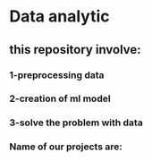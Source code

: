 # Data analytic
## this repository involve:
### 1-preprocessing data
### 2-creation of ml model
### 3-solve the problem with  data
### Name of our projects are:
